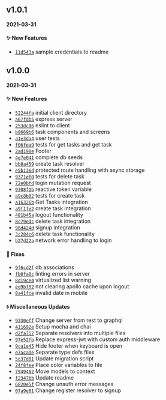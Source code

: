## v1.0.1
**2021-03-31**

#### :sparkles: New Features

* [`11d543a`](https://github.com/KennethLloyd/react-native-task-app/commit/11d543ab8397506c0a3c373e4cc582663c3c9948)  sample credentials to readme

## v1.0.0
**2021-03-31**

#### :sparkles: New Features

* [`52244fa`](https://github.com/KennethLloyd/react-native-task-app/commit/52244fa3ba6c0da68b9a092e6acb468fa358a388)  initial client directory
* [`a67fdb5`](https://github.com/KennethLloyd/react-native-task-app/commit/a67fdb5e02f15f449a9958e686b6b91159e4b3a9)  express server
* [`253dc96`](https://github.com/KennethLloyd/react-native-task-app/commit/253dc965907a2eaa208ac27b4b94919d1d040b69)  eslint to client
* [`b8669b6`](https://github.com/KennethLloyd/react-native-task-app/commit/b8669b66c8f7b4e2b7a3aacd5346f9712b66e7d1)  task components and screens
* [`a1e3da4`](https://github.com/KennethLloyd/react-native-task-app/commit/a1e3da43df02aa5df40d9ec48e449f5eb21585c2)  user tests
* [`f06fea9`](https://github.com/KennethLloyd/react-native-task-app/commit/f06fea9eae3f59adc7ff716e07269445d1f2ddfd)  tests for get tasks and get task
* [`2ad198e`](https://github.com/KennethLloyd/react-native-task-app/commit/2ad198e9c823a1da49a984c66fe62ef98efc9f98)  Footer
* [`4e7e041`](https://github.com/KennethLloyd/react-native-task-app/commit/4e7e041cf8f208cca7f5b4e9e7bb1db9a645a6d2)  complete db seeds
* [`bb8a459`](https://github.com/KennethLloyd/react-native-task-app/commit/bb8a45924a6b029d3e1e29f42455ebe8ebaa62ab)  create task resolver
* [`e5b136d`](https://github.com/KennethLloyd/react-native-task-app/commit/e5b136dfb21f3c99767a0b399d8230e60ea6153a)  protected route handling with async storage
* [`9371ef0`](https://github.com/KennethLloyd/react-native-task-app/commit/9371ef0347af4da34ed49b7f3ba416f94c7f5559)  tests for delete task
* [`72e0bfd`](https://github.com/KennethLloyd/react-native-task-app/commit/72e0bfd2ba55d33862dc4565693dfaa72fa037d2)  login mutation request
* [`9308f1b`](https://github.com/KennethLloyd/react-native-task-app/commit/9308f1b715ec7debcaae9dbddf37253dfd286b57)  reactive token variable
* [`a9c8b02`](https://github.com/KennethLloyd/react-native-task-app/commit/a9c8b02942fbeb1340fb5169071b9714ffb3b311)  tests for create task
* [`a16326b`](https://github.com/KennethLloyd/react-native-task-app/commit/a16326bf55e2e2179725b2c8462461337ec0a012)  Get Tasks integration
* [`a9f1fe2`](https://github.com/KennethLloyd/react-native-task-app/commit/a9f1fe24f13102c0c6b7c6184544550f821744db)  create task integration
* [`481b45a`](https://github.com/KennethLloyd/react-native-task-app/commit/481b45a7c6f2b2741e5a81afb5b980cabdde4545)  logout functionality
* [`8c79edc`](https://github.com/KennethLloyd/react-native-task-app/commit/8c79edc3cde6add2df41319f5cb94cba28be9bf7)  delete task integration
* [`98d424d`](https://github.com/KennethLloyd/react-native-task-app/commit/98d424d12cf4814b1f36a7d0d065323384080b8c)  signup integration
* [`3c284c6`](https://github.com/KennethLloyd/react-native-task-app/commit/3c284c65786eadc39bc1b57b3a394c1b4f19767e)  delete task functionality
* [`b27d22a`](https://github.com/KennethLloyd/react-native-task-app/commit/b27d22a1c2bb4bd06e503451e88c7976ccf977e7)  network error handling to login

#### :hammer: Fixes

* [`9f6cd2f`](https://github.com/KennethLloyd/react-native-task-app/commit/9f6cd2f436e4971603b9149c7eb82bfa5b8275ad)  db associations
* [`fb0fa0c`](https://github.com/KennethLloyd/react-native-task-app/commit/fb0fa0c313080cc1688232ffe6131f27d1c03970)  linting errors in server
* [`8d19ce4`](https://github.com/KennethLloyd/react-native-task-app/commit/8d19ce494ab05edb95ac700f1346bf474d27ad8a)  virtualized list warning
* [`ed9bf02`](https://github.com/KennethLloyd/react-native-task-app/commit/ed9bf026196976603b6a8f0795ea44583a821b04)  not clearing apollo cache upon logout
* [`8a41fce`](https://github.com/KennethLloyd/react-native-task-app/commit/8a41fcee0fca4e66fcde265c9c55ae8f889cd435)  invalid date in mobile

#### :cyclone: Miscellaneous Updates

* [`9330eff`](https://github.com/KennethLloyd/react-native-task-app/commit/9330efffae5ecd186dfcd3e3788b02bb3b0830fa) Change server from rest to graphql
* [`411692e`](https://github.com/KennethLloyd/react-native-task-app/commit/411692ec306e0633b8f540fb29b259a1ad65380b) Setup mocha and chai
* [`d2fa757`](https://github.com/KennethLloyd/react-native-task-app/commit/d2fa757de9ef38b7f675c5e1fcc5f9a2f1ac9270) Separate resolvers into multiple files
* [`97e52fb`](https://github.com/KennethLloyd/react-native-task-app/commit/97e52fba8e4ec42f5d19b7e0a8271f42283810d4) Replace express-jwt with custom auth middleware
* [`9ca1e45`](https://github.com/KennethLloyd/react-native-task-app/commit/9ca1e455cd7bbc5ef5090751d3f9963f779fcb28) Hide footer when keyboard is open
* [`e7acade`](https://github.com/KennethLloyd/react-native-task-app/commit/e7acadee3126ede8fa776b14abf66a0d51328184) Separate type defs files
* [`5c37d01`](https://github.com/KennethLloyd/react-native-task-app/commit/5c37d0179fe769df44002ed7a67e40b1d217d02e) Update migration script
* [`24f8fee`](https://github.com/KennethLloyd/react-native-task-app/commit/24f8fee2604fc0cf8aa43f759362a4c6b5e0f659) Place color variables to file
* [`7949462`](https://github.com/KennethLloyd/react-native-task-app/commit/79494626d86a6fee488d707057febf0f9745cf14) Move models  to context
* [`f2347bb`](https://github.com/KennethLloyd/react-native-task-app/commit/f2347bb58b866dd0de3a92ab76746cea92a07f52) Update readme
* [`6820e5f`](https://github.com/KennethLloyd/react-native-task-app/commit/6820e5f2ab4fc1940916f3e1b7caf0f954b1901b) Change unauth error messages
* [`07a9e81`](https://github.com/KennethLloyd/react-native-task-app/commit/07a9e8160cfb6ae20a4e4db3dd88d758ce316362) Change register resolver to signup
